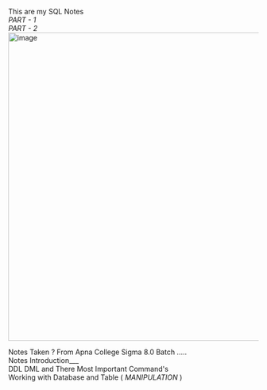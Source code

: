 This are my SQL Notes  
*PART - 1*  
*PART - 2*  
<img width="901" height="621" alt="image" src="https://github.com/user-attachments/assets/0712ee8d-e298-42e9-905b-157842dbf282" />


Notes Taken ? From Apna College Sigma 8.0 Batch .....  
Notes Introduction___  
DDL DML and There Most Important Command's  
Working with Database and Table ( *MANIPULATION* )

